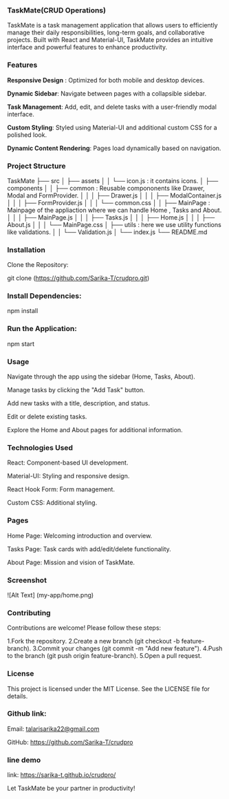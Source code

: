 ### TaskMate(CRUD Operations)

TaskMate is a task management application that allows users to efficiently manage their daily responsibilities, long-term goals, and collaborative projects. Built with React and Material-UI, TaskMate provides an intuitive interface and powerful features to enhance productivity.

### Features

**Responsive Design** : Optimized for both mobile and desktop devices.

**Dynamic Sidebar**: Navigate between pages with a collapsible sidebar.

**Task Management**: Add, edit, and delete tasks with a user-friendly modal interface.

**Custom Styling**: Styled using Material-UI and additional custom CSS for a polished look.

**Dynamic Content Rendering**: Pages load dynamically based on navigation.

### Project Structure

TaskMate
├── src
│   ├── assets
│   │   └── icon.js :  it contains icons.
│   ├── components
│   │   ├── common  :    Reusable compononents like Drawer, Modal and FormProvider.
│   │   │   ├── Drawer.js
│   │   │   ├── ModalContainer.js
│   │   │   ├── FormProvider.js
│   │   │   └── common.css
│   │   ├── MainPage     :   Mainpage of the appliaction where we can handle Home , Tasks and About.
│   │   │   ├── MainPage.js
│   │   │   ├── Tasks.js
│   │   │   ├── Home.js
│   │   │   ├── About.js
│   │   │   └── MainPage.css
│   ├── utils   :    here we use utility functions like validations.
│   │   └── Validation.js
│   └── index.js
└── README.md

### Installation

Clone the Repository:

git clone (https://github.com/Sarika-T/crudpro.git)

### Install Dependencies:

npm install

### Run the Application:

npm start

### Usage

Navigate through the app using the sidebar (Home, Tasks, About).

Manage tasks by clicking the "Add Task" button.

Add new tasks with a title, description, and status.

Edit or delete existing tasks.

Explore the Home and About pages for additional information.


### Technologies Used

React: Component-based UI development.

Material-UI: Styling and responsive design.

React Hook Form: Form management.

Custom CSS: Additional styling.



### Pages

Home Page: Welcoming introduction and overview.

Tasks Page: Task cards with add/edit/delete functionality.

About Page: Mission and vision of TaskMate.

### Screenshot
![Alt Text] (my-app/home.png)

### Contributing
Contributions are welcome! Please follow these steps:

1.Fork the repository.
2.Create a new branch (git checkout -b feature-branch).
3.Commit your changes (git commit -m "Add new feature").
4.Push to the branch (git push origin feature-branch).
5.Open a pull request.

### License
This project is licensed under the MIT License. See the LICENSE file for details.

### Github link:

Email: talarisarika22@gmail.com

GitHub: https://github.com/Sarika-T/crudpro

### line demo

link:  https://sarika-t.github.io/crudpro/

Let TaskMate be your partner in productivity!



